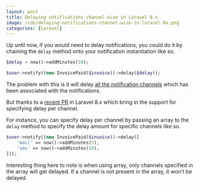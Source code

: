 ```yaml
---
layout: post
title: Delaying notifications channel-wise in Laravel 8.x
image: /cdn/delaying-notifications-channel-wise-in-laravel-8x.png
categories: [Laravel]
---
```


Up until now, if you would need to delay notifications, you could do it by chaining the `delay` method onto your notification instantiation like so.

```php
$delay = now()->addMinutes(10);

$user->notify((new InvoicePaid($invoice))->delay($delay));
```

The problem with this is it will delay [all the notification channels](https://laravel.com/docs/8.x/notifications#specifying-delivery-channels) which has been associated with the notifications.

But thanks to a [recent PR](https://github.com/laravel/framework/pull/35273) in Laravel 8.x which bring in the support for specifying delay per channel.

For instance, you can specify delay per channel by passing an array to the `delay` method to specify the delay amount for specific channels like so.

```php
$user->notify((new InvoicePaid($invoice))->delay([
    'mail' => now()->addMinutes(5),
    'sms' => now()->addMinutes(10),
]));
```

Interesting thing here to note is when using array, only channels specified in the array will get delayed. If a channel is not present in the array, it won't be delayed.

